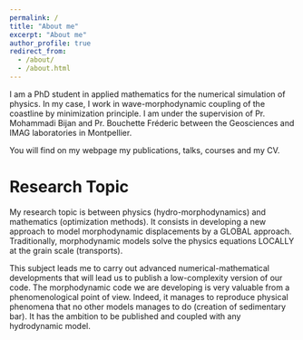 ```yaml
---
permalink: /
title: "About me"
excerpt: "About me"
author_profile: true
redirect_from: 
  - /about/
  - /about.html
---
```


I am a PhD student in applied mathematics for the numerical simulation of physics. In my case, I work in wave-morphodynamic coupling of the coastline by minimization principle. I am under the supervision of Pr. Mohammadi Bijan and Pr. Bouchette Fréderic between the Geosciences and IMAG laboratories in Montpellier.

You will find on my webpage my publications, talks, courses and my CV.

Research Topic
======

My research topic is between physics (hydro-morphodynamics) and mathematics (optimization methods). It consists in developing a new approach to model morphodynamic displacements by a GLOBAL approach. Traditionally, morphodynamic models solve the physics equations LOCALLY at the grain scale (transports). 

This subject leads me to carry out advanced numerical-mathematical developments that will lead us to publish a low-complexity version of our code. The morphodynamic code we are developing is very valuable from a phenomenological point of view. Indeed, it manages to reproduce physical phenomena that no other models manages to do (creation of sedimentary bar). It has the ambition to be published and coupled with any hydrodynamic model.